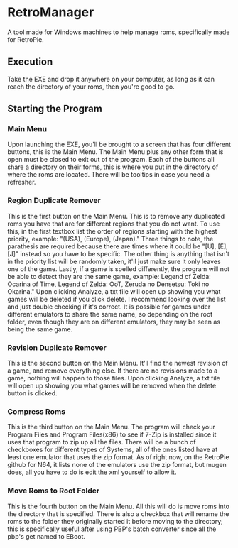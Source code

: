 # RetroManager
A tool made for Windows machines to help manage roms, specifically made for RetroPie.

## Execution
Take the EXE and drop it anywhere on your computer, as long as it can reach the directory of your roms, then you're good to go.

## Starting the Program 
### Main Menu
Upon launching the EXE, you'll be brought to a screen that has four different buttons, this is the Main Menu. The Main Menu plus any other form that is open must be closed to exit out of the program. Each of the buttons all share a directory on their forms, this is where you put in the directory of where the roms are located. There will be tooltips in case you need a refresher.

### Region Duplicate Remover
This is the first button on the Main Menu. This is to remove any duplicated roms you have that are for different regions that you do not want. To use this, in the first textbox list the order of regions starting with the highest priority, example: "(USA), (Europe), (Japan)." Three things to note, the parathesis are required because there are times where it could be "[U], [E], [J]" instead so you have to be specific. The other thing is anything that isn't in the priority list will be randomly taken, it'll just make sure it only leaves one of the game. Lastly, if a game is spelled differently, the program will not be able to detect they are the same game, example: Legend of Zelda: Ocarina of Time, Legend of Zelda: OoT, Zeruda no Densetsu: Toki no Okarina." Upon clicking Analyze, a txt file will open up showing you what games will be deleted if you click delete. I recommend looking over the list and just double checking if it's correct. It is possible for games under different emulators to share the same name, so depending on the root folder, even though they are on different emulators, they may be seen as being the same game.

### Revision Duplicate Remover
This is the second button on the Main Menu. It'll find the newest revision of a game, and remove everything else. If there are no revisions made to a game, nothing will happen to those files. Upon clicking Analyze, a txt file will open up showing you what games will be removed when the delete button is clicked.

### Compress Roms
This is the third button on the Main Menu. The program will check your Program Files and Program Files(x86) to see if 7-Zip is installed since it uses that program to zip up all the files. There will be a bunch of checkboxes for different types of Systems, all of the ones listed have at least one emulator that uses the zip format. As of right now, on the RetroPie github for N64, it lists none of the emulators use the zip format, but mugen does, all you have to do is edit the xml yourself to allow it.

### Move Roms to Root Folder
This is the fourth button on the Main Menu. All this will do is move roms into the directory that is specified. There is also a checkbox that will rename the roms to the folder they originally started it before moving to the directory; this is specifically useful after using PBP's batch converter since all the pbp's get named to EBoot.
